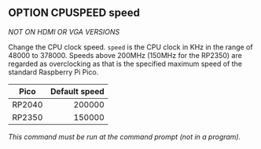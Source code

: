 ## OPTION CPUSPEED speed

*NOT ON HDMI OR VGA VERSIONS*

Change the CPU clock speed. `speed` is the CPU clock in KHz in the range of 48000 to 378000. Speeds above 200MHz (150MHz for the RP2350) are regarded as overclocking as that is the specified maximum speed of the standard Raspberry Pi Pico.

Pico | Default speed 
:-: | -:
RP2040 | 200000
RP2350 | 150000

*This command must be run at the command prompt (not in a program).*

